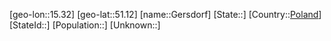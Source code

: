 ﻿---
location: [51.12,15.32]
type: City
tags:
- geo/City


SpocWebEntityId: 30434
isDeleted: false
confidential: public

---
[geo-lon::15.32]
[geo-lat::51.12]
[name::Gersdorf]
[State::]
[Country::[Poland](geo/Continent/Europe/Poland.md)]
[StateId::]
[Population::]
[Unknown::]

